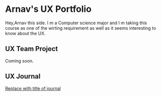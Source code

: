 # Arnav's UX Portfolio
Hey,Arnav this side.
I m a Computer science major and I m taking this course as one of the wirting requirement as well as it seems interesting to know about the UX.


## UX Team Project

Coming soon.

## UX Journal

[Replace with title of journal](j01/)
